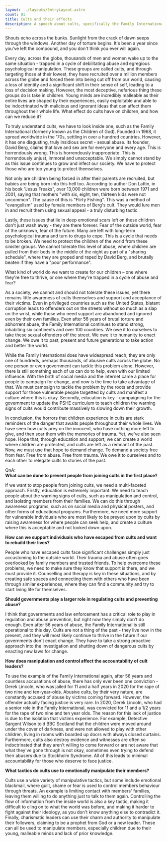 ```yaml
---
layout: ../layouts/EntryLayout.astro
count: 01
title: Cults and their effects
description: A speech about cults, specifically the Family International.
---
```


<!-- TODO: also talk about the loss of identity in cults. kind of done?\ -->

Shouts echo across the bunks. Sunlight from the crack of dawn seeps through the windows. Another day of torture begins. It's been a year since you've left the compound, and you don't think you ever will again.

Every day, across the globe, thousands of men and women wake up to the same situation - trapped in a cycle of debilitating abuse and egregious psychological manipulation. These groups are called cults, and through targeting those at their lowest, they have recruited over a million members across the globe and forced them into being cut off from our world, causing a loss of identity and a significant shift in their sense of self, leading to a loss of decision making. However, the most deceptive, nefarious thing these groups do is take in children. Young minds are incredibly malleable as their entire lives are shaped by their experiences, easily exploitable and able to be indoctrinated with malicious and ignorant ideas that can affect them throughout their whole life. What effect do cults have on children, and how can we reduce it?

To truly understand cults, we have to look inside one, such as the Family International (formerly known as the Children of God). Founded in 1968, it spread worldwide in the '70s, settling in over a hundred countries. However, it has one disgusting, truly insidious secret - sexual abuse. Its founder, David Berg, claims that love and sex are for everyone and every age. This is horrendously wrong. This is horrendously inappropriate. This is horrendously unjust, immoral and unacceptable. We simply cannot stand by as this issue continues to grow and infect our society. We have to protect those who are too young to protect themselves.

Not only are children being forced in after their parents are recruited, but babies are being born into this hell too. According to author Don Lattin, in his book "Jesus Freaks", over 13,000 children were born between 1971 and 2001, saying that mothers "with six, eight, ten, thirteen kids were not uncommon". The cause of this is "Flirty Fishing". This was a method of "evangelism" used by female members of Berg's cult. They would lure men in and recruit them using sexual appeal - a truly disturbing tactic.

Lastly, these issues that lie in deep emotional scars left on these children don't just wash away - they are there forever. Fear of the outside world, fear of the unknown, fear of the future. Many are left with long-term psychological trauma and turn to drugs to cope. This is a cycle that needs to be broken. We need to protect the children of the world from these sinister groups. We cannot tolerate this level of abuse, where children are pulled from their beds in the middle of the night as part of a "sharing schedule", where they are groped and raped by David Berg, and brutally beaten if they have a "poor performance".

What kind of world do we want to create for our children – one where they're free to thrive, or one where they're trapped in a cycle of abuse and fear?

As a society, we cannot and should not tolerate these issues, yet there remains little awareness of cults themselves and support and acceptance of their victims. Even in privileged countries such as the United States, blatant corruption leads to offenders out on the streets without so much as a slap on the wrist, while those who need support are abandoned and ignored even by their own families. Even after 56 years of brutal torture and abhorrent abuse, the Family International continues to stand strong, inhabiting six continents and over 100 countries.
We owe it to ourselves to take these sexual offenders off the street. We owe it to humanity to enact change. We owe it to past, present and future generations to take action and better the world.

While the Family International does have widespread reach, they are only one of hundreds, perhaps thousands, of abusive cults across the globe. No one person or even government can tackle this problem alone. However, there is still something each of us can do to help, even with our limited influence. With the birth of social media and the internet came a place for people to campaign for change, and now is the time to take advantage of that. We must campaign to tackle the problem by the roots and provide support for those vulnerable people targetted by cults and manifest a culture where this is okay. Secondly, education is key - campaigning for the government to update the PSHE curriculum to teach children the warning signs of cults would contribute massively to slowing down their growth.

In conclusion, the horrors that children experience in cults are stark reminders of the danger that awaits people throughout their whole lives. We have seen how cults prey on the innocent, who have nothing more left to give, and then scar them with the memories of trauma. Yet, we've also seen hope. Hope that, through education and support, we can create a world where children are protected, and cults are left as a remnant of the past. Now, we must use that hope to demand change. To demand a society free from fear. Free from abuse. Free from trauma. We owe it to ourselves and to each other to relegate cults to stories of the past.

QnA:<br />
**What can be done to prevent people from joining cults in the first place?**

If we want to stop people from joining cults, we need a multi-faceted approach. Firstly, education is extremely important. We need to teach people about the warning signs of cults, such as manipulation and control, and isolating members from their families. We can do this through awareness programs, such as on social media and physical posters, and other forms of educational programs. Furthermore, we need more support for vulnerable individuals who are most likely to be preyed upon by cults by raising awareness for where people can seek help, and create a culture where this is acceptable and not looked down upon.

**How can we support individuals who have escaped from cults and want to rebuild their lives?**

People who have escaped cults face significant challenges simply just accustoming to the outside world. Their trauma and abuse often goes overlooked by family members and trusted friends. To help overcome these problems, we need to make sure they know that support is there, and we must provide it. Counselling and therapy is key in these situations, and by creating safe spaces and connecting them with others who have been through similar experiences, where they can find a community and try to start living life for themselves.

**Should governments play a larger role in regulating cults and preventing abuse?**

I think that governments and law enforcement has a critical role to play in regulation and abuse prevention, but right now they simply don't do enough. Even after 56 years of abuse, the Family International is still operational to this day. Cults are not a thing of the past - they live now in the present, and they will most likely continue to thrive in the future if our governments don't enact change. They have to take a strong proactive approach into the investigation and shutting down of dangerous cults by enacting new laws for change.

**How does manipulation and control affect the accountability of cult leaders?**

To use the example of the Family International again, after 56 years and countless accusations of abuse, there has only ever been one conviction - Derek Lincoln, who was jailed for 11 and a half years in 2020 for the rape of two nine and ten-year-olds. Abusive cults, by their very nature, are constantly accused of abuse by victims coming forward. However, the offender actually facing justice is very rare. In 2020, Derek Lincoln, who had a senior role in the Family International, was convicted for 11 and a 1/2 years for the rape of two nine and ten year olds. The reason for this lack of justice is due to the isolation that victims experience. For example, Detective Sargent Wilson told BBC Scotland that the children were moved around under the cover of darkness, and were not allowed to play with other children, living in rooms with boarded up doors with always closed curtains. Furthermore, cults also destroy evidence and witnesses are often so indoctrinated that they aren't willing to come forward or are not aware that what they've gone through is not okay, sometimes even trying to defend their abusers due to Stockholm Syndrome. All of this leads to minimal accountability for those who deserve to face justice.

**What tactics do cults use to emotionally manipulate their members?**

Cults use a wide variety of manipulative tactics, but some include emotional blackmail, where guilt, shame or fear is used to control members behaviour through threats. An example is limiting contact with members' families, leaving them willing to do anything just to talk to them again. Controlling the flow of information from the inside world is also a key tactic, making it difficult to cling on to what the world was before, and making it harder to fight against their ideology, as you don't know anything else to contradict it. Finally, charismatic leaders can use their charm and authority to manipulate their followers, claiming to be a prophet from God or a new leader. These can all be used to manipulate members, especially children due to their young, malleable minds and lack of prior knowledge.
